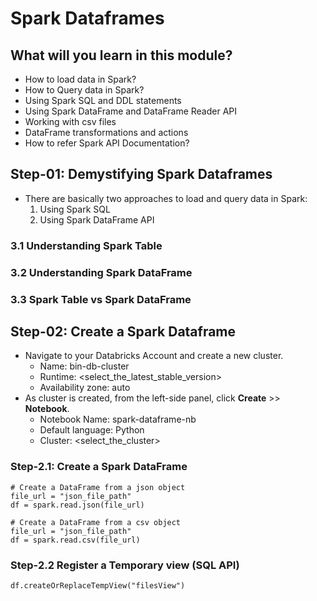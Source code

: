# Spark Dataframes

## What will you learn in this module?

- How to load data in Spark?
- How to Query data in Spark?
- Using Spark SQL and DDL statements
- Using Spark DataFrame and DataFrame Reader API
- Working with csv files
- DataFrame transformations and actions
- How to refer Spark API Documentation?

## Step-01: Demystifying Spark Dataframes

- There are basically two approaches to load and query data in Spark:
  1. Using Spark SQL
  2. Using Spark DataFrame API

### 3.1 Understanding Spark Table

### 3.2 Understanding Spark DataFrame

### 3.3 Spark Table vs Spark DataFrame

## Step-02: Create a Spark Dataframe

- Navigate to your Databricks Account and create a new cluster.
  - Name: bin-db-cluster
  - Runtime: <select_the_latest_stable_version>
  - Availability zone: auto
- As cluster is created, from the left-side panel, click **Create** >> **Notebook**.
  - Notebook Name: spark-dataframe-nb
  - Default language: Python
  - Cluster: <select_the_cluster>

### Step-2.1: Create a Spark DataFrame

```
# Create a DataFrame from a json object
file_url = "json_file_path"
df = spark.read.json(file_url)

# Create a DataFrame from a csv object
file_url = "json_file_path"
df = spark.read.csv(file_url)
```

### Step-2.2 Register a Temporary view (SQL API)

```
df.createOrReplaceTempView("filesView")
```